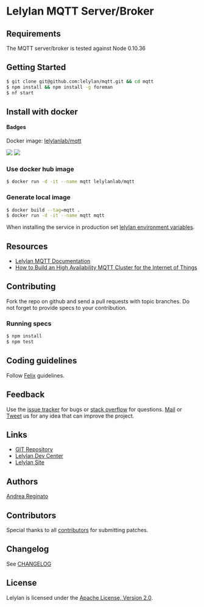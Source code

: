 # Lelylan MQTT Server/Broker

## Requirements

The MQTT server/broker is tested against Node 0.10.36


## Getting Started

```bash
$ git clone git@github.com:lelylan/mqtt.git && cd mqtt
$ npm install && npm install -g foreman
$ nf start
```

## Install with docker

#### Badges
Docker image: [lelylanlab/mqtt](https://hub.docker.com/r/lelylanlab/mqtt/)

[![](https://images.microbadger.com/badges/version/lelylanlab/mqtt:latest.svg)](http://microbadger.com/images/lelylanlab/mqtt:latest "Get your own version badge on microbadger.com")  [![](https://images.microbadger.com/badges/image/lelylanlab/mqtt:latest.svg)](http://microbadger.com/images/lelylanlab/mqtt:latest "Get your own image badge on microbadger.com")

### Use docker hub image
```bash
$ docker run -d -it --name mqtt lelylanlab/mqtt
```

### Generate local image
```bash
$ docker build --tag=mqtt .
$ docker run -d -it --name mqtt mqtt
```

When installing the service in production set [lelylan environment variables](https://github.com/lelylan/lelylan/blob/master/README.md#production).


## Resources

* [Lelylan MQTT Documentation](http://dev.lelylan.com/api#api-physical-mqtt)
* [How to Build an High Availability MQTT Cluster for the Internet of Things](https://medium.com/@lelylan/how-to-build-an-high-availability-mqtt-cluster-for-the-internet-of-things-8011a06bd000)


## Contributing

Fork the repo on github and send a pull requests with topic branches.
Do not forget to provide specs to your contribution.


### Running specs

```bash
$ npm install
$ npm test
```

## Coding guidelines

Follow [Felix](http://nodeguide.com/style.html) guidelines.


## Feedback

Use the [issue tracker](http://github.com/lelylan/mqtt/issues) for bugs or [stack overflow](http://stackoverflow.com/questions/tagged/lelylan) for questions.
[Mail](mailto:dev@lelylan.com) or [Tweet](http://twitter.com/lelylan) us for any idea that can improve the project.


## Links

* [GIT Repository](http://github.com/lelylan/mqtt)
* [Lelylan Dev Center](http://dev.lelylan.com)
* [Lelylan Site](http://lelylan.com)


## Authors

[Andrea Reginato](https://www.linkedin.com/in/andreareginato)


## Contributors

Special thanks to all [contributors](https://github.com/lelylan/mqtt/contributors)
for submitting patches.


## Changelog

See [CHANGELOG](https://github.com/lelylan/mqtt/blob/master/CHANGELOG.md)


## License

Lelylan is licensed under the [Apache License, Version 2.0](http://www.apache.org/licenses/LICENSE-2.0).
